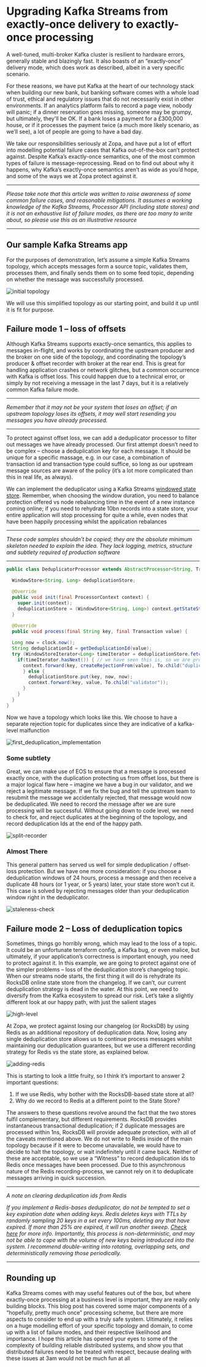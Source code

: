 # Upgrading Kafka Streams from exactly-once delivery to exactly-once processing
A well-tuned, multi-broker Kafka cluster is resilient to hardware errors, generally stable and blazingly fast.  It also boasts of an “exactly-once” delivery mode, which does work as described, albeit in a very specific scenario.   

For these reasons, we have put Kafka at the heart of our technology stack when building our new bank, but banking software comes with a whole load of trust, ethical and regulatory issues that do not necessarily exist in other environments. If an analytics platform fails to record a page view, nobody will panic; if a dinner reservation goes missing, someone may be grumpy, but ultimately, they'll be OK.  If a bank loses a payment for a £300,000 house, or if it processes the payment twice (a much more likely scenario, as we’ll see), a lot of people are going to have a bad day. 

We take our responsibilities seriously at Zopa, and have put a lot of effort into modelling potential failure cases that Kafka out-of-the-box can’t protect against.  Despite Kafka’s exactly-once semantics, one of the most common types of failure is message-reprocessing.  Read on to find out about why it happens, why Kafka’s exactly-once semantics aren’t as wide as you’d hope, and some of the ways we at Zopa protect against it.

---
*Please take note that this article was written to raise awareness of some common failure cases, and reasonable mitigations.  It assumes a working knowledge of the Kafka Streams, Processor API (including state stores) and it is not an exhaustive list of failure modes, as there are too many to write about, so please use this as an illustrative resource* 

---

## Our sample Kafka Streams app 
For the purposes of demonstration, let’s assume a simple Kafka Streams topology, which accepts messages form a source topic, validates them, processes them, and finally sends them on to some feed topic, depending on whether the message was successfully processed.

![initial topology](content/1-initial.png "Our initial topology can terminate at any arbitrary point")

We will use this simplified topology as our starting point, and build it up until it is fit for purpose.

## Failure mode 1 – loss of offsets 
Although Kafka Streams supports exactly-once semantics, this applies to messages in-flight, and works by coordinating the upstream producer and the broker on one side of the topology, and coordinating the topology’s producer & offset recorder with broker at the rear end.  This is great for handling application crashes or network glitches, but a common occurrence with Kafka is offset loss.  This could happen due to a technical error, or simply by not receiving a message in the last 7 days, but it is a relatively common Kafka failure mode.

---
*Remember that it may not be your system that loses an offset; if an upstream topology loses its offsets, it may well start resending you messages you have already processed.*

---

To protect against offset loss, we can add a deduplicator processor to filter out messages we have already processed.  Our first attempt doesn’t need to be complex – choose a deduplication key for each message.  It should be unique for a specific massage, e.g. in our case, a combination of transaction id and transaction type could suffice, so long as our upstream message sources are aware of the policy (it’s a lot more complicated than this in real life, as always). 

 

We can implement the deduplicator using a Kafka Streams [windowed state store](https://docs.confluent.io/current/streams/developer-guide/processor-api.html#defining-and-creating-a-state-store).  Remember, when choosing the window duration, you need to balance protection offered vs node rebalancing time in the event of a new instance coming online; if you need to rehydrate 10bn records into a state store, your entire application will stop processing for quite a while, even nodes that have been happily processing whilst the application rebalances

---
*These code samples shouldn’t be copied; they are the absolute minimum skeleton needed to explain the idea.  They lack logging, metrics, structure and subtlety required of production software*

---

```java
public class DeduplicatorProcessor extends AbstractProcessor<String, Transaction> { 
 
  WindowStore<String, Long> deduplicationStore;

  @Override 
  public void init(final ProcessorContext context) { 
    super.init(context); 
    deduplicationStore = (WindowStore<String, Long>) context.getStateStore("deduplication-store"); 
  } 
 
  @Override 
  public void process(final String key, final Transaction value) {

  Long now = clock.now();
  String deduplicationId = getDeduplicationId(value); 
  try (WindowStoreIterator<Long> timeIterator = deduplicationStore.fetch(deduplicationId, windowStart, now)) { 
    if(timeIterator.hasNext()) { // we have seen this is, so we are processing a duplicate 
      context.forward(key, createRejectionFrom(value), To.child("duplicate-feed")); 
      } else { 
        deduplicationStore.put(key, now, now); 
        context.forward(key, value, To.child("validator")); 
      } 
    } 
  } 
} 
```

Now we have a topology which looks like this.  We choose to have a separate rejection topic for duplicates since they are indicative of a kafka-level malfunction

![first_deduplication_implementation](./content/2-initial-deduplication.png "Adding a deduplicator provides some level of protection")

### Some subtlety 
Great, we can make use of EOS to ensure that a message is processed exactly once, with the duplication protecting us from offset loss, but there is a major logical flaw here – imagine we have a bug in our validator, and we reject a legitimate message.  If we fix the bug and tell the upstream team to resubmit the message we accidentally rejected, that message would now be deduplicated.  We need to record the message after we are sure processing will be successful.  Without going down to code level, we need to check for, and reject duplicates at the beginning of the topology, and record deduplication Ids at the end of the happy path.

![split-recorder](./content/3-split-recorder.png "We now record to the deduplication store only after successful processing")

### Almost There
This general pattern has served us well for simple deduplication / offset-loss protection.  But we have one more consideration: if you choose a deduplication windows of 24 hours, process a message and then receive a duplicate 48 hours (or 1 year, or 5 years) later, your state store won’t cut it.  This case is solved by rejecting messages older than your deduplication window right in the deduplicator.

 ![staleness-check](./content/4-staleness-check.png "At this point we are rejecting messages older than our deduplicaiton guarantee")
 
 ## Failure mode 2 – Loss of deduplication topics 
 Sometimes, things go horribly wrong, which may lead to the loss of a topic.  It could be an unfortunate terraform config, a Kafka bug, or even malice, but ultimately, if your application’s correctness is important enough, you need to protect against it.  In this example, we are going to protect against one of the simpler problems – loss of the deduplication store’s changelog topic.  When our streams node starts, the first thing it will do is rehydrate its RocksDB online state store from the changelog.  If we can’t, our current deduplication strategy is dead in the water.  At this point, we need to diversify from the Kafka ecosystem to spread our risk.  Let’s take a slightly different look at our happy path, with just the salient stages
 
![high-level](./content/5-high-level.png "A high-level view of our deduplication happy-path")

At Zopa, we protect against losing our changelog (or RocksDB) by using Redis as an additional repository of deduplication data.  Now, losing any single deduplication store allows us to continue process messages whilst maintaining our deduplication guarantees, but we use a different recording strategy for Redis vs the state store, as explained below. 

![adding-redis](./content/6-redis.png "Redis is an important complement to the State Store, but not a replacement")

This is starting to look a little fruity, so I think it’s important to answer 2 important questions: 

1. If we use Redis, why bother with the RocksDB-based state store at all? 
2. Why do we record to Redis at a different point to the State Store? 

The answers to these questions revolve around the fact that the two stores fulfil complementary, but different requirements.  RocksDB provides instantaneous transactional deduplication; if 2 duplicate messages are processed within 1ns, RocksDB will provide adequate protection, with all of the caveats mentioned above.  We do not write to Redis inside of the main topology because if it were to become unavailable, we would have to decide to halt the topology, or wait indefinitely until it came back.  Neither of these are acceptable, so we use a “Witness” to record deduplication ids to Redis once messages have been processed.  Due to this asynchronous nature of the Redis recording-process, we cannot rely on it to deduplicate messages arriving in quick succession.

---
*A note on clearing deduplication ids from Redis*

*If you implement a Redis-bases deduplicator, do not be tempted to set a key expiration date when adding keys.  Redis deletes keys with TTLs by randomly sampling 20 keys in a set every 100ms, deleting any that have expired.  If more than 25% are expired, it will run another sweep.  [Check here](https://redis.io/commands/expire#how-redis-expires-keys) for more info. Importantly, this process is non-deterministic, and may not be able to cope with the volume of new keys being introduced into the system.  I recommend double-writing into rotating, overlapping sets, and deterministically removing those periodically.* 

---

## Rounding up
Kafka Streams comes with may useful features out of the box, but where exactly-once processing at a business level is important, they are really only building blocks.  This blog post has covered some major components of a “hopefully, pretty much once” processing scheme, but there are more aspects to consider to end up with a truly safe system.  Ultimately, it relies on a huge modelling effort of your specific topology and domain, to come up with a list of failure modes, and their respective likelihood and importance.  I hope this article has opened your eyes to some of the complexity of building reliable distributed systems, and show you that distributed failures need to be treated with respect, because dealing with these issues at 3am would not be much fun at all 
